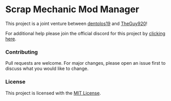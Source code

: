 # Scrap Mechanic Mod Manager

This project is a joint venture between [dentolos19](https://github.com/dentolos19) and [TheGuy920](https://github.com/TheGuy920)!

For additional help please join the official discord for this project by [clicking here](https://discord.com/invite/FQg62dq).

### Contributing

Pull requests are welcome. For major changes, please open an issue first to discuss what you would like to change.

### License

This project is licensed with the [MIT License](https://choosealicense.com/licenses/mit).
